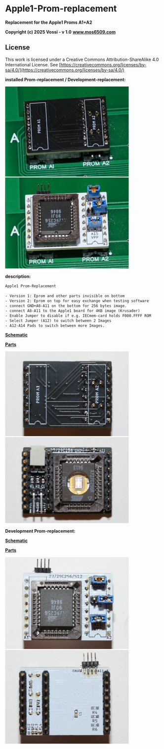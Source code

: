 # Apple1-Prom-replacement 
**Replacement for the Apple1 Proms A1+A2**

**Copyright (c) 2025 Vossi - v 1.0**
**www.mos6509.com**

## License
This work is licensed under a Creative Commons Attribution-ShareAlike 4.0
International License. See [https://creativecommons.org/licenses/by-sa/4.0/](https://creativecommons.org/licenses/by-sa/4.0/)

**installed Prom-replacement / Development-replacement:**

![prom-replacement](https://github.com/vossi1/Apple1-prom-replacement/blob/master/photos/prom-replacement.jpg) ![prom-development](https://github.com/vossi1/Apple1-prom-replacement/blob/master/photos/prom-development.jpg)

**description:**

    Apple1 Prom-Replacement

    - Version 1: Eprom and other parts invisible on bottom
    - Version 2: Eprom on top for easy exchange when testing software
    - connect GND+A8-A11 on the bottom for 256 bytes image.
    - connect A8-A11 to the Apple1 board for 4KB image (Krusader)
    - Enable Jumper to disable if e.g. IECmem-card holds F000.FFFF ROM
    - Select Jumper (A12) to switch between 2 Images
    - A12-A14 Pads to switch between more Images.

**[Schematic](https://github.com/vossi1/Apple1-prom-replacement/blob/master/schematic_v10.png)**

**[Parts](https://github.com/vossi1/Apple1-prom-replacement/blob/master/parts_v10.txt)**

![top](https://github.com/vossi1/Apple1-prom-replacement/blob/master/photos/top.jpg) ![bottom](https://github.com/vossi1/Apple1-prom-replacement/blob/master/photos/bottom.jpg)

**Development Prom-replacement:**

**[Schematic](https://github.com/vossi1/Apple1-prom-replacement/blob/master/schematic_dev_v10.png)**

**[Parts](https://github.com/vossi1/Apple1-prom-replacement/blob/master/parts_dev_v10.txt)**

![top](https://github.com/vossi1/Apple1-prom-replacement/blob/master/photos/top_dev.jpg) ![bottom](https://github.com/vossi1/Apple1-prom-replacement/blob/master/photos/bottom_dev.jpg)

